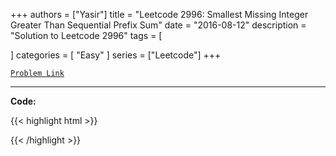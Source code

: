
+++
authors = ["Yasir"]
title = "Leetcode 2996: Smallest Missing Integer Greater Than Sequential Prefix Sum"
date = "2016-08-12"
description = "Solution to Leetcode 2996"
tags = [
    
]
categories = [
    "Easy"
]
series = ["Leetcode"]
+++



[`Problem Link`](https://leetcode.com/problems/smallest-missing-integer-greater-than-sequential-prefix-sum/description/)

---

**Code:**

{{< highlight html >}}

{{< /highlight >}}

